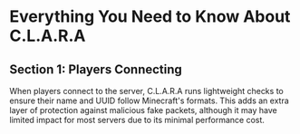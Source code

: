 # Everything You Need to Know About C.L.A.R.A  

## Section 1: Players Connecting  
When players connect to the server, C.L.A.R.A runs lightweight checks to ensure their name and UUID follow Minecraft's formats. This adds an extra layer of protection against malicious fake packets, although it may have limited impact for most servers due to its minimal performance cost.  
